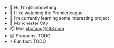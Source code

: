 - 👋 Hi, I’m @sinbowtang
- 👀 I like watching the Premierleague
- 🌱 I’m currently learning some interesting project
- 💞️ Manchester City
- 📫 Mail:xbotang@163.com
- 😄 Pronouns: TODO
- ⚡ Fun fact: TODO

<!---
sinbowtang/sinbowtang is a ✨ special ✨ repository because its `README.md` (this file) appears on your GitHub profile.
You can click the Preview link to take a look at your changes.
--->
